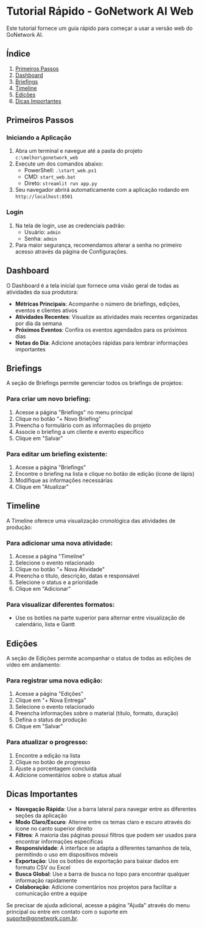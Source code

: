 # Tutorial Rápido - GoNetwork AI Web

Este tutorial fornece um guia rápido para começar a usar a versão web do GoNetwork AI.

## Índice
1. [Primeiros Passos](#primeiros-passos)
2. [Dashboard](#dashboard)
3. [Briefings](#briefings)
4. [Timeline](#timeline)
5. [Edições](#edições)
6. [Dicas Importantes](#dicas-importantes)

## Primeiros Passos

### Iniciando a Aplicação

1. Abra um terminal e navegue até a pasta do projeto `c:\melhor\gonetwork_web`
2. Execute um dos comandos abaixo:
   - PowerShell: `.\start_web.ps1`
   - CMD: `start_web.bat`
   - Direto: `streamlit run app.py`
3. Seu navegador abrirá automaticamente com a aplicação rodando em `http://localhost:8501`

### Login

1. Na tela de login, use as credenciais padrão:
   - Usuário: `admin`
   - Senha: `admin`
2. Para maior segurança, recomendamos alterar a senha no primeiro acesso através da página de Configurações.

## Dashboard

O Dashboard é a tela inicial que fornece uma visão geral de todas as atividades da sua produtora:

- **Métricas Principais**: Acompanhe o número de briefings, edições, eventos e clientes ativos
- **Atividades Recentes**: Visualize as atividades mais recentes organizadas por dia da semana
- **Próximos Eventos**: Confira os eventos agendados para os próximos dias
- **Notas do Dia**: Adicione anotações rápidas para lembrar informações importantes

## Briefings

A seção de Briefings permite gerenciar todos os briefings de projetos:

### Para criar um novo briefing:

1. Acesse a página "Briefings" no menu principal
2. Clique no botão "+ Novo Briefing"
3. Preencha o formulário com as informações do projeto
4. Associe o briefing a um cliente e evento específico
5. Clique em "Salvar"

### Para editar um briefing existente:

1. Acesse a página "Briefings"
2. Encontre o briefing na lista e clique no botão de edição (ícone de lápis)
3. Modifique as informações necessárias
4. Clique em "Atualizar"

## Timeline

A Timeline oferece uma visualização cronológica das atividades de produção:

### Para adicionar uma nova atividade:

1. Acesse a página "Timeline"
2. Selecione o evento relacionado
3. Clique no botão "+ Nova Atividade"
4. Preencha o título, descrição, datas e responsável
5. Selecione o status e a prioridade
6. Clique em "Adicionar"

### Para visualizar diferentes formatos:

- Use os botões na parte superior para alternar entre visualização de calendário, lista e Gantt

## Edições

A seção de Edições permite acompanhar o status de todas as edições de vídeo em andamento:

### Para registrar uma nova edição:

1. Acesse a página "Edições"
2. Clique em "+ Nova Entrega"
3. Selecione o evento relacionado
4. Preencha informações sobre o material (título, formato, duração)
5. Defina o status de produção
6. Clique em "Salvar"

### Para atualizar o progresso:

1. Encontre a edição na lista
2. Clique no botão de progresso
3. Ajuste a porcentagem concluída
4. Adicione comentários sobre o status atual

## Dicas Importantes

- **Navegação Rápida**: Use a barra lateral para navegar entre as diferentes seções da aplicação
- **Modo Claro/Escuro**: Alterne entre os temas claro e escuro através do ícone no canto superior direito
- **Filtros**: A maioria das páginas possui filtros que podem ser usados para encontrar informações específicas
- **Responsividade**: A interface se adapta a diferentes tamanhos de tela, permitindo o uso em dispositivos móveis
- **Exportação**: Use os botões de exportação para baixar dados em formato CSV ou Excel
- **Busca Global**: Use a barra de busca no topo para encontrar qualquer informação rapidamente
- **Colaboração**: Adicione comentários nos projetos para facilitar a comunicação entre a equipe

Se precisar de ajuda adicional, acesse a página "Ajuda" através do menu principal ou entre em contato com o suporte em suporte@gonetwork.com.br.
